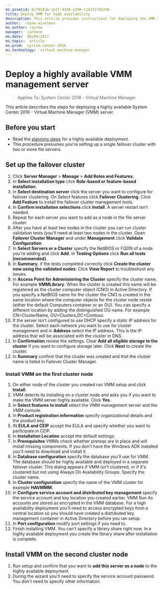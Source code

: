 ```yaml
---
ms.assetid: bc7828ab-1e1f-43d4-a390-c14321f9124b
title: Deploy VMM for high availability
description: This article provides instructions for deploying the VMM server in high availability mode
author:  rayne-wiselman
ms.author: raynew
manager:  carmonm
ms.date:  08/04/2017
ms.topic:  article
ms.prod:  system-center-2016
ms.technology:  virtual-machine-manager
---
```


# Deploy a highly available VMM management server

>Applies To: System Center 2016 - Virtual Machine Manager

This article describes the steps for deploying a highly available System Center 2016 - Virtual Machine Manager (VMM) server.

## Before you start

- Read the [planning steps](plan-ha-install.md) for a highly available deployment.
- This procedure presumes you're setting up a single failover cluster with two or more file servers.

## Set up the failover cluster

1. Click **Server Manager** > **Manage** > **Add Roles and Features**.
2. In **Select installation type** click **Role-based or feature-based installation**.
3. In **Select destination server** click the server you want to configure for failover clustering. On Select features click **Failover Clustering**. Click **Add Feature** to install the failover cluster management tools.
4. In **Confirm installation selections** click **Install**. A server restart isn't needed.
5. Repeat for each server you want to add as a node in the file server cluster.
6. After you have at least two nodes in the cluster you can run cluster validation tests (you'll need at least two nodes in the cluster. Open **Failover Cluster Manager** and under **Management** click **Validate Configuration**.
7. In **Select Servers or a Cluster** specify the NetBIOS or FQDN of a node you're adding and click **Add**. In **Testing Options** click **Run all tests (recommended)**.
8. In **Summary**, if the tests completed correctly click **Create the cluster now using the validated nodes**. Click **View Report** to troubleshoot any issues.
9. In **Access Point for Administering the Cluster** specify the cluster name. For example **VMMLibrary**. When the cluster is created this name will be registered as the cluster computer object (CNO) in Active Directory. If you specify a NetBIOS name for the cluster the CNO is created in the same location where the computer objects for the cluster node reside (either the default Computers container or an OU). You can specify a different location by adding the distinguished OU name. For example CN=ClusterName, OU=Clusters,DC=Contoso.
10. If the server isn't configured to use DHCP specify a static IP address for the cluster. Select each network you want to use for cluster management and in **Address** select the IP address. This is the IP address that will be associated with the cluster in DNS.
11. In **Confirmation** review the settings. Clear **Add all eligible storage to the cluster** if you want to configure storage later. Click **Next** to create the cluster.
12. In **Summary** confirm that the cluster was created and that the cluster name is listed in Failover Cluster Manager.

### Install VMM on the first cluster node

1. On either node of the cluster you created run VMM setup and click **Install**.
2. VMM detects its installing on a cluster node and asks you if you want to make the VMM server highly available. Click **Yes**.
3. In **Select features to install** select the VMM management server and the VMM console.
4. In **Product registration information** specify organizational details and the product key.
5. IN **EULA and CEIP** accept the EULA and specify whether you want to participate in CEIP.
6. In **Installation Location** accept the default settings.
7. In **Prerequisites** VMMs check whether prereqs are in place and will install missing components. If you don't have the Windows ADK installed you'll need to download and install it.
8. In **Database configuration** specify the database you'll use for VMM. The database should be highly available and deployed in a separate failover cluster. This dialog appears if VMM isn't clustered, or if it's clustered but not using Always On Availability Groups. Specify the cluster name.
9. In **Cluster configuration** specify the name of the VMM cluster for example **HAVMMM**.
9. In **Configure service account and distributed key management** specify the service account and key location you created earlier. VMM Run As accounts are stored as encrypted in the VMM database. For a high availability deployment you'll need to access encrypted keys from a central location so you should have created a distributed key management container in Active Directory before you ran setup.
10. In **Port configuration** modify port settings if you need to.
11. Finish installing VMM. You can't specify a library share right now. In a highly available deployment you create the library share after installation is complete.

## Install VMM on the second cluster node
1. Run setup and confirm that you want to **add this server as a node** to the highly available deployment.
2. During the wizard you'll need to specify the service account password. You don't need to specify other information.

